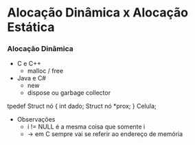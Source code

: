 # Alocação Dinâmica x Alocação Estática

### Alocação Dinâmica
* C e C++
  * malloc / free
* Java e C#
  * new
  * dispose ou garbage collector
 
tpedef Struct nó {
  int dado;
  Struct nó *prox;
} Celula;

* Observações 
  * i != NULL é a mesma coisa que somente i
  * -> em C sempre vai se referir ao endereço de memória
